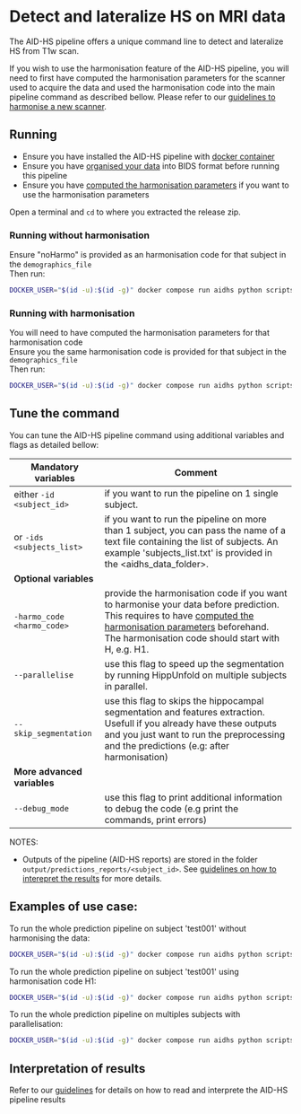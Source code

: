 # Detect and lateralize HS on MRI data

The AID-HS pipeline offers a unique command line to detect and lateralize HS from T1w scan. 

If you wish to use the harmonisation feature of the AID-HS pipeline, you will need to first have computed the harmonisation parameters for the scanner used to acquire the data and used the harmonisation code into the main pipeline command as described bellow. Please refer to our [guidelines to harmonise a new scanner](/docs/harmonisation.md). 

## Running

- Ensure you have installed the AID-HS pipeline with [docker container](/docs/install_docker.md)
- Ensure you have [organised your data](/docs/prepare_data.md) into BIDS format before running this pipeline
- Ensure you have [computed the harmonisation parameters](/docs/harmonisation.md) if you want to use the harmonisation parameters 

Open a terminal and `cd` to where you extracted the release zip.

### Running without harmonisation

Ensure "noHarmo" is provided as an harmonisation code for that subject in the `demographics_file` \
Then run:
```bash
DOCKER_USER="$(id -u):$(id -g)" docker compose run aidhs python scripts/new_patient_pipeline/new_patient_pipeline.py -id <subject_id> -demos <demographic_file>
```


### Running with harmonisation
You will need to have computed the harmonisation parameters for that harmonisation code \
Ensure you the same harmonisation code is provided for that subject in the `demographics_file` \
Then run: 

```bash
DOCKER_USER="$(id -u):$(id -g)" docker compose run aidhs python scripts/new_patient_pipeline/new_patient_pipeline.py -id <subject_id> -demos <demographic_file> -harmo_code <harmonisation_code>
```


## Tune the command

You can tune the AID-HS pipeline command using additional variables and flags as detailed bellow:

| **Mandatory variables**         |  Comment | 
|-------|---|
|either ```-id <subject_id>```  |  if you want to run the pipeline on 1 single subject.|  
|or ```-ids <subjects_list>``` |  if you want to run the pipeline on more than 1 subject, you can pass the name of a text file containing the list of subjects. An example 'subjects_list.txt' is provided in the <aidhs_data_folder>. | 
| **Optional variables** |
| ```-harmo_code <harmo_code>```  | provide the harmonisation code if you want to harmonise your data before prediction. This requires to have [computed the harmonisation parameters](/docs/harmonisation.md) beforehand. The harmonisation code should start with H, e.g. H1. | 
|```--parallelise``` | use this flag to speed up the segmentation by running HippUnfold on multiple subjects in parallel. |
|```--skip_segmentation``` | use this flag to skips the hippocampal segmentation and features extraction. Usefull if you already have these outputs and you just want to run the preprocessing and the predictions (e.g: after harmonisation) |
|**More advanced variables** | 
|```--debug_mode``` | use this flag to print additional information to debug the code (e.g print the commands, print errors) |


NOTES: 
- Outputs of the pipeline (AID-HS reports) are stored in the folder ```output/predictions_reports/<subject_id>```. See [guidelines on how to interepret the results]() for more details.

## Examples of use case: 

To run the whole prediction pipeline on subject 'test001' without harmonising the data:
```bash
DOCKER_USER="$(id -u):$(id -g)" docker compose run aidhs python scripts/new_patient_pipeline/new_patient_pipeline.py -id sub-test001
```

To run the whole prediction pipeline on subject 'test001' using harmonisation code H1:
```bash
DOCKER_USER="$(id -u):$(id -g)" docker compose run aidhs python scripts/new_patient_pipeline/new_patient_pipeline.py -id sub-test001 -harmo_code H1
```

To run the whole prediction pipeline on multiples subjects with parallelisation:
```bash
DOCKER_USER="$(id -u):$(id -g)" docker compose run aidhs python scripts/new_patient_pipeline/new_patient_pipeline.py -ids list_subjects.txt --parallelise
```


## Interpretation of results

Refer to our [guidelines](/docs/interpret_results.md) for details on how to read and interprete the AID-HS pipeline results
